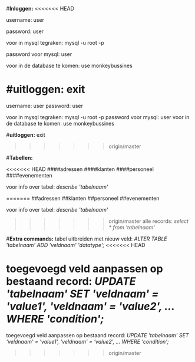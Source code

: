 #**Inloggen:**
<<<<<<< HEAD

username: user

password: user


voor in mysql tegraken: mysql -u root -p

password voor mysql: user

voor in de database te komen: use monkeybussines

#**uitloggen:** 
exit
=======
username: user
password: user

voor in mysql tegraken: mysql -u root -p
password voor mysql: user
voor in de database te komen: use monkeybussines

#**uitloggen:** exit
>>>>>>> origin/master


#**Tabellen:**

<<<<<<< HEAD
####adressen
####klanten
####personeel
####evenementen

voor info over tabel: *describe 'tabelnaam'*

=======
##adressen
##klanten
##personeel
##evenementen

voor info over tabel: *describe 'tabelnaam'*
>>>>>>> origin/master
alle records: *select * from 'tabelnaam'*

#**Extra commands:**
tabel uitbreiden met nieuw veld: *ALTER TABLE 'tabelnaam' ADD 'veldnaam' 'datatype';*
<<<<<<< HEAD

toegevoegd veld aanpassen op bestaand record: *UPDATE 'tabelnaam' SET 'veldnaam' = 'value1', 'veldnaam' = 'value2', ... WHERE 'condition';*
=======
toegevoegd veld aanpassen op bestaand record: *UPDATE 'tabelnaam' SET 'veldnaam' = 'value1', 'veldnaam' = 'value2', ... WHERE 'condition';*
>>>>>>> origin/master
